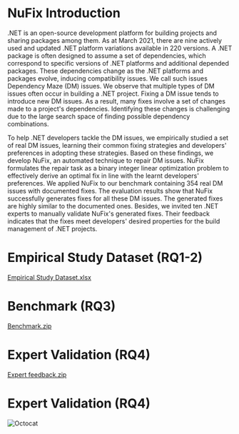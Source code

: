 # NuFix Introduction 

.NET is an open-source development platform for building projects and sharing packages among them. As at March 2021, there are nine actively used and updated .NET platform variations available in 220 versions. A .NET package is often designed to assume a set of dependencies, which correspond to specific versions of .NET platforms and additional depended packages. These dependencies change as the .NET platforms and packages evolve, inducing compatibility issues. We call such issues Dependency Maze (DM) issues. We observe that multiple types of DM issues often occur in building a .NET project. Fixing a DM issue tends to introduce new DM issues. As a result, many fixes involve a set of changes made to a project's dependencies. Identifying these changes is challenging due to the large search space of finding possible dependency combinations.
 
To help .NET developers tackle the DM issues, we empirically studied a set of real DM issues, learning their common fixing strategies and developers' preferences in adopting these strategies. Based on these findings, we develop NuFix, an automated technique to repair DM issues. NuFix formulates the repair task as a binary integer linear optimization problem to effectively derive an optimal fix in line with the learnt developers' preferences. We applied NuFix to our benchmark containing 354 real DM issues with documented fixes. The evaluation results show that NuFix successfully generates fixes for all these DM issues.  The generated fixes are highly similar to the documented ones. Besides, we invited ten .NET experts to manually validate NuFix's generated fixes. Their feedback indicates that the fixes meet developers' desired properties for the build management of .NET projects.

# Empirical Study Dataset (RQ1-2)

 <a href="https://github.com/nufix-dependency-maze/nufix/blob/gh-pages/Benchmark.zip?raw=true">Empirical Study Dataset.xlsx</a>

# Benchmark (RQ3)

 <a href="https://github.com/nufix-dependency-maze/nufix/blob/gh-pages/Benchmark.zip?raw=true">Benchmark.zip</a>

# Expert Validation (RQ4)

<a href="https://github.com/nufix-dependency-maze/nufix/blob/gh-pages/A Survey for dependency issue patches.zip?raw=true">Expert feedback.zip</a>

# Expert Validation (RQ4)
![Octocat](https://raw.githubusercontent.com/nufix-dependency-maze/nufix/gh-pages/assets/images/download_png.png)
